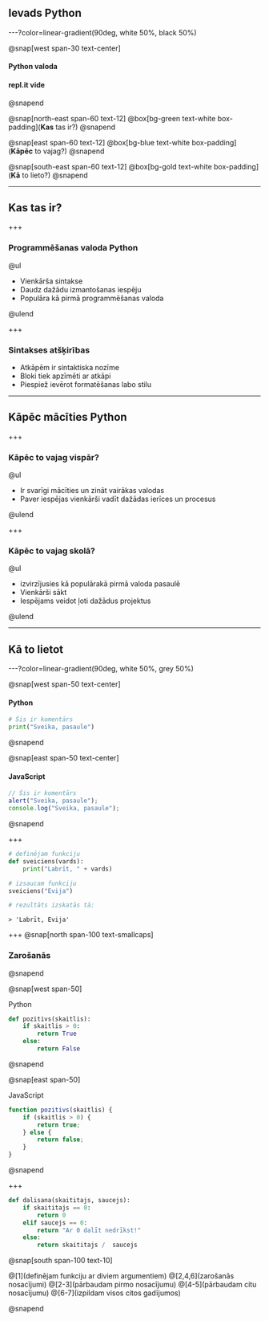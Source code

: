 ## Ievads Python

---?color=linear-gradient(90deg, white 50%, black 50%)

@snap[west span-30 text-center]

#### Python valoda

#### repl.it vide

@snapend

@snap[north-east span-60 text-12]
@box[bg-green text-white box-padding](**Kas** tas ir?)
@snapend

@snap[east span-60 text-12]
@box[bg-blue text-white box-padding](**Kāpēc** to vajag?)
@snapend

@snap[south-east span-60 text-12]
@box[bg-gold text-white box-padding](**Kā** to lieto?)
@snapend

---

## Kas tas ir?

+++

### Programmēšanas valoda Python

@ul

- Vienkārša sintakse
- Daudz dažādu izmantošanas iespēju
- Populāra kā pirmā programmēšanas valoda

@ulend

+++

### Sintakses atšķirības

- Atkāpēm ir sintaktiska nozīme
- Bloki tiek apzīmēti ar atkāpi
- Piespiež ievērot formatēšanas labo stilu

---

## Kāpēc mācīties Python

+++

### Kāpēc to vajag vispār?

@ul

- Ir svarīgi mācīties un zināt vairākas valodas
- Paver iespējas vienkārši vadīt dažādas ierīces un procesus

@ulend

+++

### Kāpēc to vajag skolā?

@ul

- izvirzījusies kā populārakā pirmā valoda pasaulē
- Vienkārši sākt
- Iespējams veidot ļoti dažādus projektus

@ulend

---

## Kā to lietot

---?color=linear-gradient(90deg, white 50%, grey 50%)

@snap[west span-50 text-center]

#### Python

```python
# Šis ir komentārs
print("Sveika, pasaule")
```

@snapend

@snap[east span-50 text-center]

#### JavaScript

```javascript
// Šis ir komentārs
alert("Sveika, pasaule");
console.log("Sveika, pasaule");
```

@snapend

+++

```python
# definējam funkciju
def sveiciens(vards):
    print("Labrīt, " + vards)

# izsaucam funkciju
sveiciens("Evija")

# rezultāts izskatās tā:
```
```
> 'Labrīt, Evija'
```

+++
@snap[north span-100 text-smallcaps]
### Zarošanās

@snapend

@snap[west span-50]

Python

```python
def pozitivs(skaitlis):
    if skaitlis > 0:
        return True
    else:
        return False
```

@snapend

@snap[east span-50]

JavaScript

```javascript
function pozitivs(skaitlis) {
    if (skaitlis > 0) {
        return true;
    } else {
        return false;
    }
}
```

@snapend

+++

```python
def dalisana(skaititajs, saucejs):
    if skaititajs == 0:
        return 0
    elif saucejs == 0:
        return "Ar 0 dalīt nedrīkst!"
    else:
        return skaititajs /  saucejs
```

@snap[south span-100 text-10]

@[1](definējam funkciju ar diviem argumentiem)
@[2,4,6](zarošanās nosacījumi)
@[2-3](pārbaudam pirmo nosacījumu)
@[4-5](pārbaudam citu nosacījumu)
@[6-7](izpildam visos citos gadījumos)

@snapend
